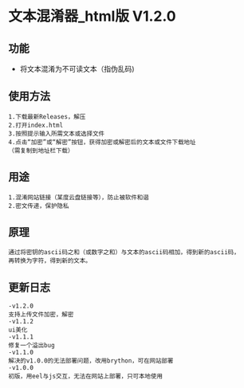 # 文本混淆器_html版 V1.2.0
## 功能
- 将文本混淆为不可读文本（指伪乱码)
## 使用方法
    1.下载最新Releases，解压
    2.打开index.html
    3.按照提示输入所需文本或选择文件
    4.点击“加密”或“解密”按钮，获得加密或解密后的文本或文件下载地址
    （需复制到地址栏下载）
## 用途
    1.混淆网站链接（某度云盘链接等），防止被软件和谐
    2.密文传递，保护隐私
## 原理
    通过将密钥的ascii码之和（或数字之和）与文本的ascii码相加，得到新的ascii码，
    再转换为字符，得到新的文本。
## 更新日志
    -v1.2.0
    支持上传文件加密，解密
    -v1.1.2
    ui美化
    -v1.1.1
    修复一个溢出bug
    -v1.1.0
    解决的v1.0.0的无法部署问题，改用brython，可在网站部署
    -v1.0.0
    初版，用eel与js交互，无法在网站上部署，只可本地使用
    
    

